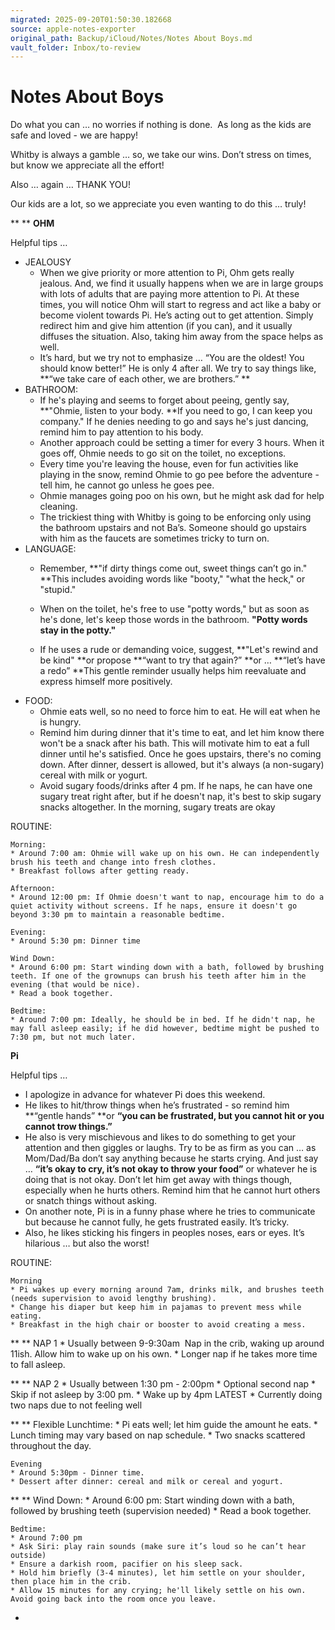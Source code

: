 ```yaml
---
migrated: 2025-09-20T01:50:30.182668
source: apple-notes-exporter
original_path: Backup/iCloud/Notes/Notes About Boys.md
vault_folder: Inbox/to-review
---
```

# Notes About Boys

Do what you can … no worries if nothing is done.  As long as the kids are safe and loved - we are happy! 

Whitby is always a gamble … so, we take our wins. 
Don’t stress on times, but know we appreciate all the effort! 

Also … again … 
THANK YOU!

Our kids are a lot, so we appreciate you even wanting to do this … truly! 

**
**
**OHM**

Helpful tips … 

* JEALOUSY 
	* When we give priority or more attention to Pi, Ohm gets really jealous. And, we find it usually happens when we are in large groups with lots of adults that are paying more attention to Pi. At these times, you will notice Ohm will start to regress and act like a baby or become violent towards Pi. He’s acting out to get attention. Simply redirect him and give him attention (if you can), and it usually diffuses the situation. Also, taking him away from the space helps as well. 
	* It’s hard, but we try not to emphasize  … “You are the oldest! You should know better!” He is only 4 after all. We try to say things like, **“we take care of each other, we are brothers.” ** 
* BATHROOM: 
	* If he's playing and seems to forget about peeing, gently say, **"Ohmie, listen to your body. **If you need to go, I can keep you company." If he denies needing to go and says he's just dancing, remind him to pay attention to his body.
	* Another approach could be setting a timer for every 3 hours. When it goes off, Ohmie needs to go sit on the toilet, no exceptions.
	* Every time you're leaving the house, even for fun activities like playing in the snow, remind Ohmie to go pee before the adventure - tell him, he cannot go unless he goes pee. 
	* Ohmie manages going poo on his own, but he might ask dad for help cleaning. 
	* The trickiest thing with Whitby is going to be enforcing only using the bathroom upstairs and not Ba’s. Someone should go upstairs with him as the faucets are sometimes tricky to turn on. 
* LANGUAGE: 
	* Remember, **"if dirty things come out, sweet things can’t go in." **This includes avoiding words like "booty," "what the heck," or "stupid."
	* When on the toilet, he's free to use "potty words," but as soon as he's done, let's keep those words in the bathroom. **"Potty words stay in the potty."**

	* If he uses a rude or demanding voice, suggest, **"Let's rewind and be kind" **or propose **“want to try that again?” **or … **“let’s have a redo” **This gentle reminder usually helps him reevaluate and express himself more positively.
* FOOD: 
	* Ohmie eats well, so no need to force him to eat. He will eat when he is hungry. 
	* Remind him during dinner that it's time to eat, and let him know there won't be a snack after his bath. This will motivate him to eat a full dinner until he's satisfied. Once he goes upstairs, there's no coming down. After dinner, dessert is allowed, but it's always (a non-sugary) cereal with milk or yogurt. 
	* Avoid sugary foods/drinks after 4 pm. If he naps, he can have one sugary treat right after, but if he doesn't nap, it's best to skip sugary snacks altogether. In the morning, sugary treats are okay

ROUTINE: 
	
	Morning:
	* Around 7:00 am: Ohmie will wake up on his own. He can independently brush his teeth and change into fresh clothes.
	* Breakfast follows after getting ready.

	Afternoon:
	* Around 12:00 pm: If Ohmie doesn't want to nap, encourage him to do a quiet activity without screens. If he naps, ensure it doesn't go beyond 3:30 pm to maintain a reasonable bedtime.

	Evening:
	* Around 5:30 pm: Dinner time

	Wind Down:
	* Around 6:00 pm: Start winding down with a bath, followed by brushing teeth. If one of the grownups can brush his teeth after him in the evening (that would be nice). 
	* Read a book together.

	Bedtime:
	* Around 7:00 pm: Ideally, he should be in bed. If he didn't nap, he may fall asleep easily; if he did however, bedtime might be pushed to 7:30 pm, but not much later. 

**Pi**

Helpful tips … 

*  I apologize in advance for whatever Pi does this weekend. 
* He likes to hit/throw things when he’s frustrated - so remind him **“gentle hands” **or **“you can be frustrated, but you cannot hit or you cannot trow things.”**
* He also is very mischievous and likes to do something to get your attention and then giggles or laughs. Try to be as firm as you can … as Mom/Dad/Ba don’t say anything because he starts crying. And just say … **“it’s okay to cry, it’s not okay to throw your food”** or whatever he is doing that is not okay. Don’t let him get away with things though, especially when he hurts others. Remind him that he cannot hurt others or snatch things without asking. 
* On another note, Pi is in a funny phase where he tries to communicate but because he cannot fully, he gets frustrated easily. It’s tricky. 
* Also, he likes sticking his fingers in peoples noses, ears or eyes. It’s hilarious … but also the worst!

ROUTINE: 

	Morning 
	* Pi wakes up every morning around 7am, drinks milk, and brushes teeth (needs supervision to avoid lengthy brushing).
	* Change his diaper but keep him in pajamas to prevent mess while eating.
	* Breakfast in the high chair or booster to avoid creating a mess.

**
**
	NAP 1
	* Usually between 9-9:30am  Nap in the crib, waking up around 11ish. Allow him to wake up on his own.
	* Longer nap if he takes more time to fall asleep.

**
**
	NAP 2
	* Usually between 1:30 pm - 2:00pm
	* Optional second nap 
	* Skip if not asleep by 3:00 pm.
	* Wake up by 4pm LATEST
	* Currently doing two naps due to not feeling well

**
**
	Flexible Lunchtime:
	* Pi eats well; let him guide the amount he eats.
	* Lunch timing may vary based on nap schedule.
	* Two snacks scattered throughout the day.

	Evening 
	* Around 5:30pm - Dinner time.
	* Dessert after dinner: cereal and milk or cereal and yogurt.

**
**
	Wind Down:
	* Around 6:00 pm: Start winding down with a bath, followed by brushing teeth (supervision needed)
	* Read a book together.

	Bedtime:
	* Around 7:00 pm
	* Ask Siri: play rain sounds (make sure it’s loud so he can’t hear outside)
	* Ensure a darkish room, pacifier on his sleep sack.
	* Hold him briefly (3-4 minutes), let him settle on your shoulder, then place him in the crib.
	* Allow 15 minutes for any crying; he'll likely settle on his own. Avoid going back into the room once you leave. 

* 

